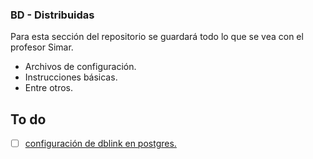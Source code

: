 ### BD - Distribuidas

Para esta sección del repositorio se guardará todo lo que se vea con el profesor Simar.

- Archivos de configuración.
- Instrucciones básicas.
- Entre otros.

## To do
- [ ] [configuración de dblink en postgres.][1]

[1]:https://google.com